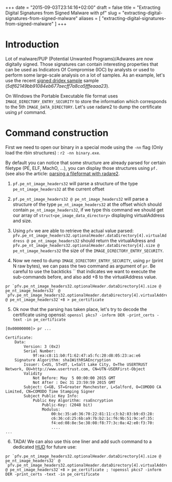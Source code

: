 +++
date = "2015-09-03T23:14:16+02:00"
draft = false
title = "Extracting Digital Signatures from Signed Malware with pf"
slug = "extracting-digital-signatures-from-signed-malware"
aliases = [
	"extracting-digital-signatures-from-signed-malware"
]
+++
# Introduction

Lot of malware/PUP (Potential Unwanted Programs)/Adwares are now digitally signed. Those signatures can contain interesting properties that can be used as Indicators Of Compromise (IOC) by analysts or used to perform some large-scale analysis on a lot of samples. As an example, let's use the recent [signed dridex sample](http://research.zscaler.com/2015/08/signed-dridex-campaign.html) sample  (*5df62149bb91084eb677aecff7a8ca5fffeaaa23*).

On Windows the Portable Executable file format uses `IMAGE_DIRECTORY_ENTRY_SECURITY` to store the information which corresponds to the 5th `IMAGE_DATA_DIRECTORY`. Let's use radare2 to dump the certificate using `pf` command.

# Command construction

First we need to open our binary in a special mode using the `-nn` flag (Only load the rbin structures) : `r2 -nn binary.exe`.

By default you can notice that some structure are already parsed for certain filetype (PE, ELF, MachO, ...), you can display those structures using `pf.` (see also the article: [parsing a fileformat with radare2](http://radare.today/parsing-a-fileformat-with-radare2/).

1) `pf.pe_nt_image_headers32` will parse a structure of the type `pe_nt_image_headers32` at the current offset

2) `pf.pe_nt_image_headers32 @ pe_nt_image_headers32` will parse a structure of the type `pe_nt_image_headers32` at the offset which should contain `pe_nt_image_headers32`, if we type this command we should get our array of `struct<pe_image_data_directory>` displaying virtualAddress and size.

3) Using `pfv` we are able to retrieve the actual value parsed: `pfv.pe_nt_image_headers32.optionalHeader.dataDirectory[4].virtualAddress @ pe_nt_image_headers32` should return the virtualAdress and `pfv.pe_nt_image_headers32.optionalHeader.dataDirectory[4].size @ pe_nt_image_headers32` the size of the `IMAGE_DIRECTORY_ENTRY_SECURITY`.

4) Now we need to dump `IMAGE_DIRECTORY_ENTRY_SECURITY`, using `pr` (print N raw bytes), we can pass the two command as argument of `pr`. Be careful to use the backticks `` that indicates we want to execute the sub-commands before, and also add +8 to the virtualAddress value.
```
pr `pfv.pe_nt_image_headers32.optionalHeader.dataDirectory[4].size @ pe_nt_image_headers32` @ `pfv.pe_nt_image_headers32.optionalHeader.dataDirectory[4].virtualAddress @ pe_nt_image_headers32`+8 > pe_certificate
```

5) Ok now that the parsing has taken place, let's try to decode the certificate using openssl: `openssl pkcs7 -inform DER -print_certs -text -in pe_certificate`

```
[0x00000000]> pr ...

Certificate:
    Data:
        Version: 3 (0x2)
        Serial Number:
            9f:ea:c8:11:b0:f1:62:47:a5:fc:20:d8:05:23:ac:e6
    Signature Algorithm: sha1WithRSAEncryption
        Issuer: C=US, ST=UT, L=Salt Lake City, O=The USERTRUST Network, OU=http://www.usertrust.com, CN=UTN-USERFirst-Object
        Validity
            Not Before: May  5 00:00:00 2015 GMT
            Not After : Dec 31 23:59:59 2015 GMT
        Subject: C=GB, ST=Greater Manchester, L=Salford, O=COMODO CA Limited, CN=COMODO Time Stamping Signer
        Subject Public Key Info:
            Public Key Algorithm: rsaEncryption
                Public-Key: (2048 bit)
                Modulus:
                    00:bc:35:a0:36:70:22:81:11:c3:b2:83:b9:d3:28:
                    c6:36:cd:25:6b:a9:7b:b2:1c:f6:9b:51:9c:ef:35:
                    f4:ed:08:8e:5e:38:08:f8:77:3c:0a:42:e0:f3:70:
                    ....
...
```
6) TADA! We can also use this one liner and add such command to a dedicated [HUD](http://radare.today/visual-mode/) for future use:

```
pr `pfv.pe_nt_image_headers32.optionalHeader.dataDirectory[4].size @ pe_nt_image_headers32` @ `pfv.pe_nt_image_headers32.optionalHeader.dataDirectory[4].virtualAddress @ pe_nt_image_headers32`+8 > pe_certificate ; !openssl pkcs7 -inform DER -print_certs -text -in pe_certificate
```

